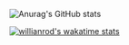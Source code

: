 ![Anurag's GitHub stats](https://github-readme-stats.vercel.app/api?username=HANJIYEONN&show_icons=true&theme=tokyonight)

[![willianrod's wakatime stats](https://github-readme-stats.vercel.app/api/wakatime?username=HANJIYEONN)](https://github.com/HANJIYEONN/github-readme-stats)
